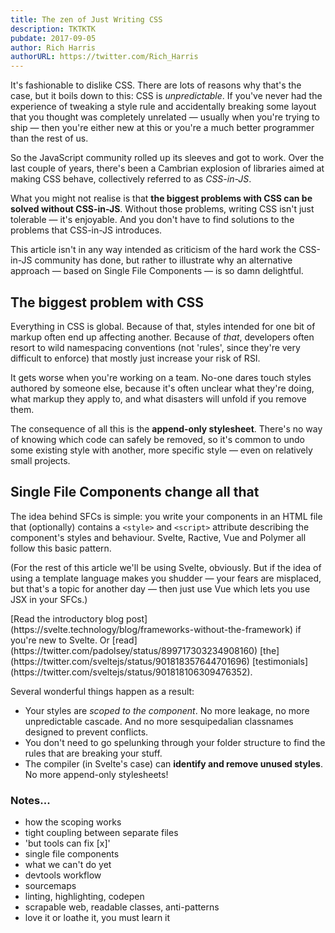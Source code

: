 ```yaml
---
title: The zen of Just Writing CSS
description: TKTKTK
pubdate: 2017-09-05
author: Rich Harris
authorURL: https://twitter.com/Rich_Harris
---
```


It's fashionable to dislike CSS. There are lots of reasons why that's the case, but it boils down to this: CSS is *unpredictable*. If you've never had the experience of tweaking a style rule and accidentally breaking some layout that you thought was completely unrelated — usually when you're trying to ship — then you're either new at this or you're a much better programmer than the rest of us.

So the JavaScript community rolled up its sleeves and got to work. Over the last couple of years, there's been a Cambrian explosion of libraries aimed at making CSS behave, collectively referred to as *CSS-in-JS*.

What you might not realise is that **the biggest problems with CSS can be solved without CSS-in-JS**. Without those problems, writing CSS isn't just tolerable — it's enjoyable. And you don't have to find solutions to the problems that CSS-in-JS introduces.

This article isn't in any way intended as criticism of the hard work the CSS-in-JS community has done, but rather to illustrate why an alternative approach — based on Single File Components — is so damn delightful.


## The biggest problem with CSS

Everything in CSS is global. Because of that, styles intended for one bit of markup often end up affecting another. Because of *that*, developers often resort to wild namespacing conventions (not 'rules', since they're very difficult to enforce) that mostly just increase your risk of RSI.

It gets worse when you're working on a team. No-one dares touch styles authored by someone else, because it's often unclear what they're doing, what markup they apply to, and what disasters will unfold if you remove them.

The consequence of all this is the **append-only stylesheet**. There's no way of knowing which code can safely be removed, so it's common to undo some existing style with another, more specific style — even on relatively small projects.


## Single File Components change all that

The idea behind SFCs is simple: you write your components in an HTML file that (optionally) contains a `<style>` and `<script>` attribute describing the component's styles and behaviour. Svelte, Ractive, Vue and Polymer all follow this basic pattern.

(For the rest of this article we'll be using Svelte, obviously. But if the idea of using a template language makes you shudder — your fears are misplaced, but that's a topic for another day — then just use Vue which lets you use JSX in your SFCs.)

<aside>[Read the introductory blog post](https://svelte.technology/blog/frameworks-without-the-framework) if you're new to Svelte. Or [read](https://twitter.com/padolsey/status/899717303234908160) [the](https://twitter.com/sveltejs/status/901818357644701696) [testimonials](https://twitter.com/sveltejs/status/901818106309476352).</aside>

Several wonderful things happen as a result:

* Your styles are *scoped to the component*. No more leakage, no more unpredictable cascade. And no more sesquipedalian classnames designed to prevent conflicts.
* You don't need to go spelunking through your folder structure to find the rules that are breaking your stuff.
* The compiler (in Svelte's case) can **identify and remove unused styles**. No more append-only stylesheets!





### Notes...

* how the scoping works
* tight coupling between separate files
* 'but tools can fix [x]'
* single file components
* what we can't do yet
* devtools workflow
* sourcemaps
* linting, highlighting, codepen
* scrapable web, readable classes, anti-patterns
* love it or loathe it, you must learn it